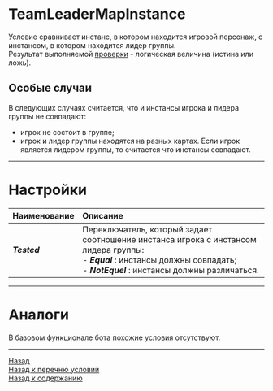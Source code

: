 # **TeamLeaderMapInstance**

Условие сравнивает инстанс, в котором находится игровой персонаж, с инстансом, в котором находится лидер группы.<br/>
Результат выполняемой [проверки](#ref-Tested) - логическая величина (истина или ложь).

## **Особые случаи**
В следующих случаях считается, что и инстансы игрока и лидера группы не совпадают:
- игрок не состоит в группе;
- игрок и лидер группы находятся на разных картах.
Если игрок является лидером группы, то считается что инстансы совпадают.

---

# **Настройки**

| **Наименование** | **Описание** 
|:-----------------|:-------------
<a name ="ref-Tested">***Tested***</a> | Переключатель, который задает соотношение инстанса игрока с инстансом лидера группы:<br/>- ***Equal*** : инстансы должны совпадать;<br/>- ***NotEquel*** : инстансы должны различаться.

---

# **Аналоги**
В базовом функционале бота похожие условия отсутствуют.

---

<a href="javascript:history.back()">Назад</a>  
[Назад к перечню условий](../EntityTools-QuesterExtensions-RU.md#ref-Conditions)  
[Назад к содержанию](../../index.md)